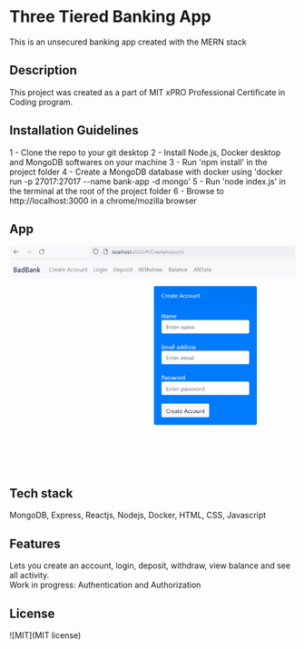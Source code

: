# Three Tiered Banking App
This is an unsecured banking app created with the MERN stack

## Description
This project was created as a part of MIT xPRO Professional Certificate in Coding program.  

## Installation Guidelines
1 - Clone the repo to your git desktop
2 - Install Node.js, Docker desktop and MongoDB softwares on your machine
3 - Run 'npm install' in the project folder
4 - Create a MongoDB database with docker using 'docker run -p 27017:27017 --name bank-app -d mongo'
5 - Run 'node index.js' in the terminal at the root of the project folder
6 - Browse to http://localhost:3000 in a chrome/mozilla browser

## App

![App](BadBankThreeTier.gif)

## Tech stack
MongoDB, Express, Reactjs, Nodejs, Docker, HTML, CSS, Javascript

## Features
Lets you create an account, login, deposit, withdraw, view balance and see all activity.  
Work in progress: Authentication and Authorization

## License
![MIT](MIT license)
